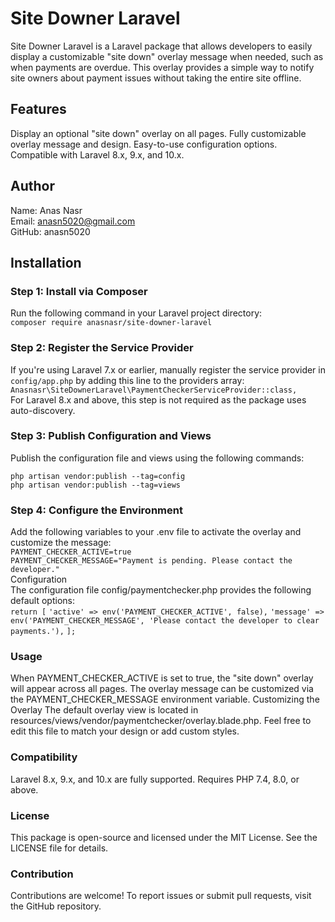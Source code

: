 # Site Downer Laravel
Site Downer Laravel is a Laravel package that allows developers to easily display a customizable "site down" overlay message when needed, such as when payments are overdue. This overlay provides a simple way to notify site owners about payment issues without taking the entire site offline.

## Features
Display an optional "site down" overlay on all pages.
Fully customizable overlay message and design.
Easy-to-use configuration options.
Compatible with Laravel 8.x, 9.x, and 10.x.


## Author
Name: Anas Nasr <br>
Email: anasn5020@gmail.com <br>
GitHub: anasn5020 <br>


## Installation
### Step 1: Install via Composer
Run the following command in your Laravel project directory: <br>
`composer require anasnasr/site-downer-laravel` <br>
### Step 2: Register the Service Provider <br>
If you're using Laravel 7.x or earlier, manually register the service provider in `config/app.php` by adding this line to the providers array: <br>
`Anasnasr\SiteDownerLaravel\PaymentCheckerServiceProvider::class,` <br>
For Laravel 8.x and above, this step is not required as the package uses auto-discovery. <br>

### Step 3: Publish Configuration and Views <br>
Publish the configuration file and views using the following commands: <br>

`php artisan vendor:publish --tag=config` <br>
`php artisan vendor:publish --tag=views` <br>

### Step 4: Configure the Environment <br>
Add the following variables to your .env file to activate the overlay and customize the message: <br>
`PAYMENT_CHECKER_ACTIVE=true` <br>
`PAYMENT_CHECKER_MESSAGE="Payment is pending. Please contact the developer."` <br>
Configuration <br>
The configuration file config/paymentchecker.php provides the following default options: <br>
```return [```
    ```'active' => env('PAYMENT_CHECKER_ACTIVE', false),```
    ```'message' => env('PAYMENT_CHECKER_MESSAGE', 'Please contact the developer to clear payments.'),```
```];```
### Usage
When PAYMENT_CHECKER_ACTIVE is set to true, the "site down" overlay will appear across all pages.
The overlay message can be customized via the PAYMENT_CHECKER_MESSAGE environment variable.
Customizing the Overlay
The default overlay view is located in resources/views/vendor/paymentchecker/overlay.blade.php.
Feel free to edit this file to match your design or add custom styles.

### Compatibility
Laravel 8.x, 9.x, and 10.x are fully supported.
Requires PHP 7.4, 8.0, or above.
### License
This package is open-source and licensed under the MIT License. See the LICENSE file for details.

### Contribution
Contributions are welcome! To report issues or submit pull requests, visit the GitHub repository.